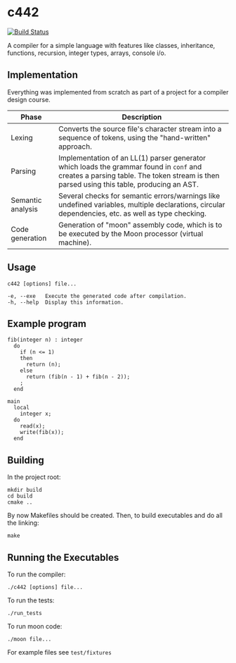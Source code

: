 # c442

[![Build Status](https://travis-ci.org/lkadian/c442.svg?branch=master)](https://travis-ci.org/lkadian/c442)

A compiler for a simple language with features like classes, inheritance, functions, recursion, integer types, arrays, console i/o.

## Implementation

Everything was implemented from scratch as part of a project for a compiler design course.

| Phase             | Description                                                                                                                                                                          |
|-------------------|--------------------------------------------------------------------------------------------------------------------------------------------------------------------------------------|
| Lexing            | Converts the source file's character stream into a sequence of tokens, using the "hand-written" approach.                                                                            |
| Parsing           | Implementation of an LL(1) parser generator which loads the grammar found in `conf` and creates a parsing table. The token stream is then parsed using this table, producing an AST. |
| Semantic analysis | Several checks for semantic errors/warnings like undefined variables, multiple declarations, circular dependencies, etc. as well as type checking.                                   |
| Code generation   | Generation of "moon" assembly code, which is to be executed by the Moon processor (virtual machine).                                                                                 |


## Usage

```
c442 [options] file...

-e, --exe   Execute the generated code after compilation.
-h, --help  Display this information.
```

## Example program

```
fib(integer n) : integer
  do
    if (n <= 1)
    then
      return (n);
    else
      return (fib(n - 1) + fib(n - 2));
    ;
  end

main
  local
    integer x;
  do
    read(x);
    write(fib(x));
  end
```

## Building

In the project root:
```
mkdir build
cd build
cmake ..
```

By now Makefiles should be created. Then, to build executables and do all the linking:
```
make
```

## Running the Executables

To run the compiler:
```
./c442 [options] file...
```

To run the tests:
```
./run_tests
```

To run moon code:
```
./moon file...
```

For example files see `test/fixtures`
